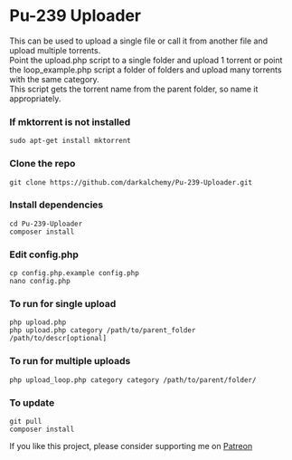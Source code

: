 # Pu-239 Uploader
This can be used to upload a single file or call it from another file and upload multiple torrents.  
Point the upload.php script to a single folder and upload 1 torrent or point the loop_example.php script a folder of folders and upload many torrents with the same category.  
This script gets the torrent name from the parent folder, so name it appropriately.  

### If mktorrent is not installed
```
sudo apt-get install mktorrent
```

### Clone the repo
```
git clone https://github.com/darkalchemy/Pu-239-Uploader.git
```

### Install dependencies
```
cd Pu-239-Uploader
composer install
```

### Edit config.php
```
cp config.php.example config.php
nano config.php
```

### To run for single upload
```
php upload.php
php upload.php category /path/to/parent_folder /path/to/descr[optional]
```

### To run for multiple uploads
```
php upload_loop.php category category /path/to/parent/folder/
```

### To update
```
git pull
composer install
```

If you like this project, please consider supporting me on [Patreon](https://www.patreon.com/user?u=15795177) 

